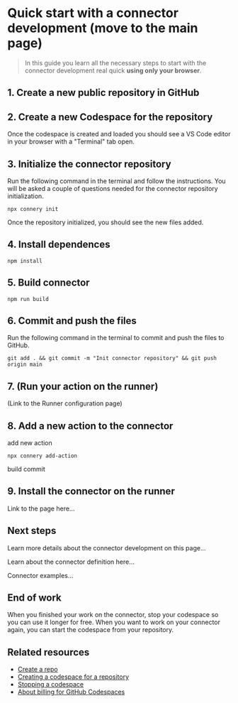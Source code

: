 # Quick start with a connector development (move to the main page)

> In this guide you learn all the necessary steps to start with the connector development real quick **using only your browser**.

## 1. Create a new public repository in GitHub

## 2. Create a new Codespace for the repository

Once the codespace is created and loaded you should see a VS Code editor in your browser with a "Terminal" tab open.

## 3. Initialize the connector repository

Run the following command in the terminal and follow the instructions. You will be asked a couple of questions needed for the connector repository initialization.

```
npx connery init
```

Once the repository initialized, you should see the new files added.

## 4. Install dependences

```
npm install
```

## 5. Build connector

```
npm run build
```

## 6. Commit and push the files

Run the following command in the terminal to commit and push the files to GitHub.

```
git add . && git commit -m "Init connector repository" && git push origin main
```

## 7. (Run your action on the runner)

(Link to the Runner configuration page)

## 8. Add a new action to the connector

add new action

```
npx connery add-action
```

build
commit

## 9. Install the connector on the runner

Link to the page here...

## Next steps

Learn more details about the connector development on this page...

Learn about the connector definition here...

Connector examples...

## End of work

When you finished your work on the connector, stop your codespace so you can use it longer for free.
When you want to work on your connector again, you can start the codespace from your repository.

## Related resources

- [Create a repo](https://docs.github.com/en/get-started/quickstart/create-a-repo?tool=webui)
- [Creating a codespace for a repository](https://docs.github.com/en/codespaces/developing-in-codespaces/creating-a-codespace-for-a-repository?tool=webui)
- [Stopping a codespace](https://docs.github.com/en/codespaces/developing-in-codespaces/stopping-and-starting-a-codespace?tool=webui)
- [About billing for GitHub Codespaces](https://docs.github.com/en/billing/managing-billing-for-github-codespaces/about-billing-for-github-codespaces#monthly-included-storage-and-core-hours-for-personal-accounts)
